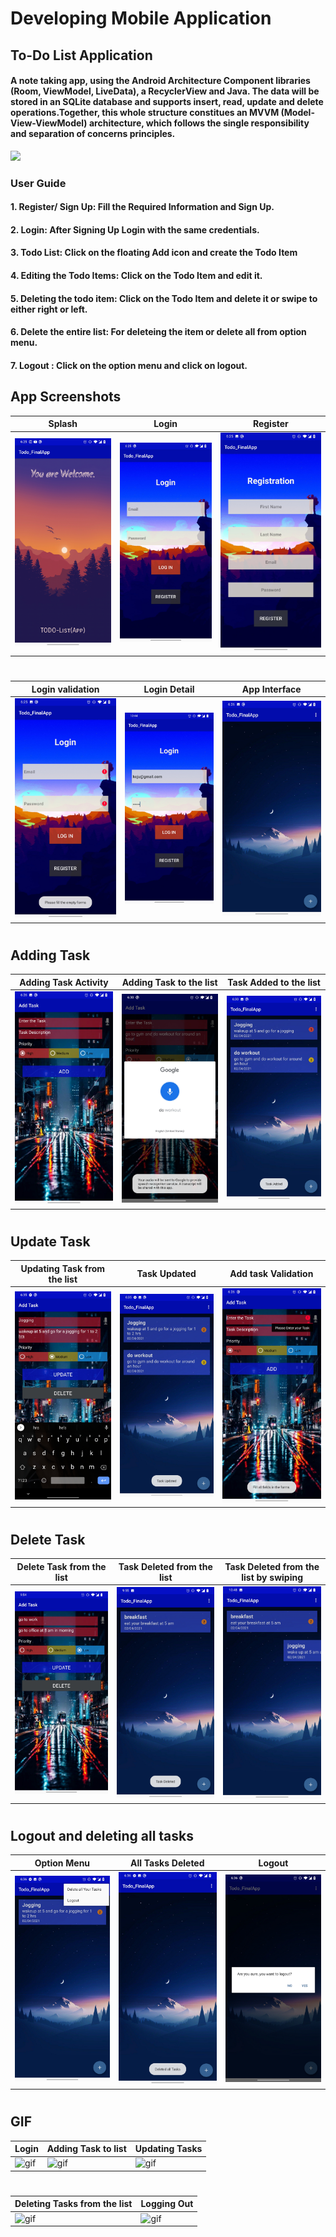 # Developing Mobile Application
## To-Do List Application
#### A note taking app, using the Android Architecture Component libraries (Room, ViewModel, LiveData), a RecyclerView and Java. The data will be stored in an SQLite database and supports insert, read, update and delete operations.Together, this whole structure constitues an MVVM (Model-View-ViewModel) architecture, which follows the single responsibility and separation of concerns principles.
![](./screenshots/android_component.jpg)
### User Guide 
#### 1. Register/ Sign Up: Fill the Required Information and Sign Up.
#### 2. Login: After Signing Up Login with the same credentials.
#### 3. Todo List: Click on the floating Add icon and create the Todo Item
#### 4. Editing the Todo Items: Click on the Todo Item and edit it.
#### 5. Deleting the todo item: Click on the Todo Item and delete it or swipe to either right or left. 
#### 6. Delete the entire list: For deleteing the item or delete all from option menu.
#### 7. Logout : Click on the option menu and click on logout.
## App Screenshots
| Splash  | Login | Register |
| ------------- | ------------- |------------- |
| ![](./screenshots/splash.jpg) | ![](./screenshots/login.jpg)  | ![](./screenshots/register.jpg)  |
#
| Login validation  | Login Detail | App Interface |
| ---------- | ---------- | ---------- |
| ![](./screenshots/login_valid.jpg) | ![](./screenshots/loginn.jpg) | ![](./screenshots/todo_app.jpg)  |
#
## Adding Task
| Adding Task Activity  | Adding Task to the list | Task Added to the list |
| ------------- | ------------- |------------- |
| ![](./screenshots/addupdate.jpg) | ![](./screenshots/addupdate2.jpg)  | ![](./screenshots/add_task.jpg)  |
#
## Update Task
| Updating Task from the list | Task Updated |  Add task Validation |
| ---------- | ---------- | ---------- |
| ![](./screenshots/update_task.jpg)  | ![](./screenshots/updated_task.jpg)  | ![](./screenshots/addvalid.jpg)  |
#
## Delete Task
| Delete Task from the list | Task Deleted from the list | Task Deleted from the list by swiping |
| ---------- | ---------- | ---------- |
| ![](./screenshots/delete_task.jpg)  | ![](./screenshots/deleted_task.jpg)  | ![](./screenshots/swipedelete.jpg)  |
#
## Logout and deleting all tasks
| Option Menu | All Tasks Deleted | Logout |
| ---------- | ---------- | ---------- |
| ![](./screenshots/menu.jpg)  | ![](./screenshots/deleted_all_tasks.jpg)  | ![](./screenshots/logout.jpg)  |
#
## GIF
| Login  | Adding Task to list | Updating Tasks |
| ------------- | ------------- |------------- |
| ![gif](./gif/logingif.gif) | ![gif](./gif/addinggif.gif)  | ![gif](./gif/updategif.gif)  |
#
| Deleting Tasks from the list  | Logging Out |
| ------------- | ------------- |
| ![gif](./gif/deletegif.gif) | ![gif](./gif/logoutgif.gif)  |
